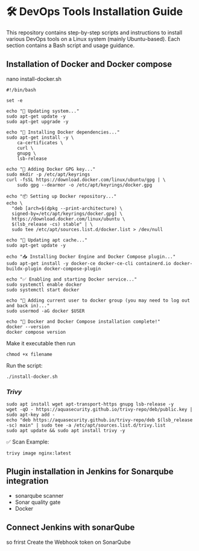 # 🛠️ DevOps Tools Installation Guide
This repository contains step-by-step scripts and instructions to install various DevOps tools on a Linux system (mainly Ubuntu-based). Each section contains a Bash script and usage guidance.

## Installation of Docker and Docker compose 
nano install-docker.sh

```
#!/bin/bash

set -e

echo "🚀 Updating system..."
sudo apt-get update -y
sudo apt-get upgrade -y

echo "🐳 Installing Docker dependencies..."
sudo apt-get install -y \
    ca-certificates \
    curl \
    gnupg \
    lsb-release

echo "🔐 Adding Docker GPG key..."
sudo mkdir -p /etc/apt/keyrings
curl -fsSL https://download.docker.com/linux/ubuntu/gpg | \
    sudo gpg --dearmor -o /etc/apt/keyrings/docker.gpg

echo "📦 Setting up Docker repository..."
echo \
  "deb [arch=$(dpkg --print-architecture) \
  signed-by=/etc/apt/keyrings/docker.gpg] \
  https://download.docker.com/linux/ubuntu \
  $(lsb_release -cs) stable" | \
  sudo tee /etc/apt/sources.list.d/docker.list > /dev/null

echo "🔄 Updating apt cache..."
sudo apt-get update -y

echo "📥 Installing Docker Engine and Docker Compose plugin..."
sudo apt-get install -y docker-ce docker-ce-cli containerd.io docker-buildx-plugin docker-compose-plugin

echo "✅ Enabling and starting Docker service..."
sudo systemctl enable docker
sudo systemctl start docker

echo "👤 Adding current user to docker group (you may need to log out and back in)..."
sudo usermod -aG docker $USER

echo "🎉 Docker and Docker Compose installation complete!"
docker --version
docker compose version

```

Make it executable then run

```
chmod +x filename
```

Run the script:

```
./install-docker.sh
```

### ***Trivy***

```
sudo apt install wget apt-transport-https gnupg lsb-release -y
wget -qO - https://aquasecurity.github.io/trivy-repo/deb/public.key | sudo apt-key add -
echo "deb https://aquasecurity.github.io/trivy-repo/deb $(lsb_release -sc) main" | sudo tee -a /etc/apt/sources.list.d/trivy.list
sudo apt update && sudo apt install trivy -y

```
✅ Scan Example:

```trivy image nginx:latest```


## Plugin installation in Jenkins for Sonarqube integration 
- sonarqube scanner
- Sonar quality gate
- Docker


## Connect Jenkins with sonarQube 

so frirst Create the Webhook token on SonarQube 

